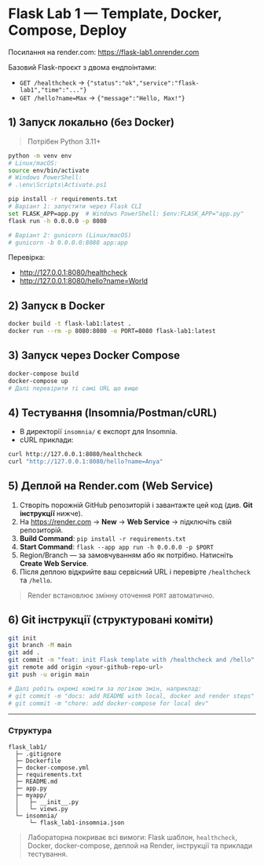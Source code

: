 # Flask Lab 1 — Template, Docker, Compose, Deploy

Посилання на render.com:
https://flask-lab1.onrender.com

Базовий Flask-проєкт з двома ендпоінтами:
- `GET /healthcheck` → `{"status":"ok","service":"flask-lab1","time":"..."}`
- `GET /hello?name=Max` → `{"message":"Hello, Max!"}`

## 1) Запуск локально (без Docker)

> Потрібен Python 3.11+

```bash
python -m venv env
# Linux/macOS:
source env/bin/activate
# Windows PowerShell:
# .\env\Scripts\Activate.ps1

pip install -r requirements.txt
# Варіант 1: запустити через Flask CLI
set FLASK_APP=app.py  # Windows PowerShell: $env:FLASK_APP="app.py"
flask run -h 0.0.0.0 -p 8080

# Варіант 2: gunicorn (Linux/macOS)
# gunicorn -b 0.0.0.0:8080 app:app
```

Перевірка:
- http://127.0.0.1:8080/healthcheck
- http://127.0.0.1:8080/hello?name=World

## 2) Запуск в Docker

```bash
docker build -t flask-lab1:latest .
docker run --rm -p 8080:8080 -e PORT=8080 flask-lab1:latest
```

## 3) Запуск через Docker Compose

```bash
docker-compose build
docker-compose up
# Далі перевірити ті самі URL що вище
```

## 4) Тестування (Insomnia/Postman/cURL)

- В директорії `insomnia/` є експорт для Insomnia.
- cURL приклади:
```bash
curl http://127.0.0.1:8080/healthcheck
curl "http://127.0.0.1:8080/hello?name=Anya"
```

## 5) Деплой на Render.com (Web Service)

1. Створіть порожній GitHub репозиторій і завантажте цей код (див. **Git інструкції** нижче).
2. На https://render.com → **New** → **Web Service** → підключіть свій репозиторій.
3. **Build Command**: `pip install -r requirements.txt`
4. **Start Command**: `flask --app app run -h 0.0.0.0 -p $PORT`
5. Region/Branch — за замовчуванням або як потрібно. Натисніть **Create Web Service**.
6. Після деплою відкрийте ваш сервісний URL і перевірте `/healthcheck` та `/hello`.

> Render встановлює змінну оточення `PORT` автоматично.

## 6) Git інструкції (структуровані коміти)

```bash
git init
git branch -M main
git add .
git commit -m "feat: init Flask template with /healthcheck and /hello"
git remote add origin <your-github-repo-url>
git push -u origin main

# Далі робіть окремі коміти за логікою змін, наприклад:
# git commit -m "docs: add README with local, docker and render steps"
# git commit -m "chore: add docker-compose for local dev"
```

---

### Структура
```
flask_lab1/
  ├─ .gitignore
  ├─ Dockerfile
  ├─ docker-compose.yml
  ├─ requirements.txt
  ├─ README.md
  ├─ app.py
  ├─ myapp/
  │   ├─ __init__.py
  │   └─ views.py
  └─ insomnia/
      └─ flask_lab1-insomnia.json
```

> Лабораторна покриває всі вимоги: Flask шаблон, `healthcheck`, Docker, docker-compose, деплой на Render, інструкції та приклади тестування.

